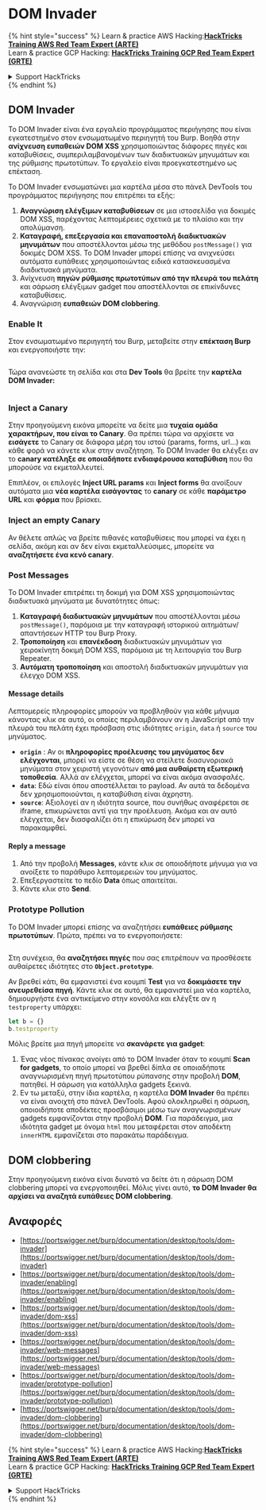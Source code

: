 # DOM Invader

{% hint style="success" %}
Learn & practice AWS Hacking:<img src="/.gitbook/assets/arte.png" alt="" data-size="line">[**HackTricks Training AWS Red Team Expert (ARTE)**](https://training.hacktricks.xyz/courses/arte)<img src="/.gitbook/assets/arte.png" alt="" data-size="line">\
Learn & practice GCP Hacking: <img src="/.gitbook/assets/grte.png" alt="" data-size="line">[**HackTricks Training GCP Red Team Expert (GRTE)**<img src="/.gitbook/assets/grte.png" alt="" data-size="line">](https://training.hacktricks.xyz/courses/grte)

<details>

<summary>Support HackTricks</summary>

* Check the [**subscription plans**](https://github.com/sponsors/carlospolop)!
* **Join the** 💬 [**Discord group**](https://discord.gg/hRep4RUj7f) or the [**telegram group**](https://t.me/peass) or **follow** us on **Twitter** 🐦 [**@hacktricks\_live**](https://twitter.com/hacktricks\_live)**.**
* **Share hacking tricks by submitting PRs to the** [**HackTricks**](https://github.com/carlospolop/hacktricks) and [**HackTricks Cloud**](https://github.com/carlospolop/hacktricks-cloud) github repos.

</details>
{% endhint %}

## DOM Invader

Το DOM Invader είναι ένα εργαλείο προγράμματος περιήγησης που είναι εγκατεστημένο στον ενσωματωμένο περιηγητή του Burp. Βοηθά στην **ανίχνευση ευπαθειών DOM XSS** χρησιμοποιώντας διάφορες πηγές και καταβυθίσεις, συμπεριλαμβανομένων των διαδικτυακών μηνυμάτων και της ρύθμισης πρωτοτύπων. Το εργαλείο είναι προεγκατεστημένο ως επέκταση.

Το DOM Invader ενσωματώνει μια καρτέλα μέσα στο πάνελ DevTools του προγράμματος περιήγησης που επιτρέπει τα εξής:

1. **Αναγνώριση ελέγξιμων καταβυθίσεων** σε μια ιστοσελίδα για δοκιμές DOM XSS, παρέχοντας λεπτομέρειες σχετικά με το πλαίσιο και την απολύμανση.
2. **Καταγραφή, επεξεργασία και επαναποστολή διαδικτυακών μηνυμάτων** που αποστέλλονται μέσω της μεθόδου `postMessage()` για δοκιμές DOM XSS. Το DOM Invader μπορεί επίσης να ανιχνεύσει αυτόματα ευπάθειες χρησιμοποιώντας ειδικά κατασκευασμένα διαδικτυακά μηνύματα.
3. Ανίχνευση **πηγών ρύθμισης πρωτοτύπων από την πλευρά του πελάτη** και σάρωση ελέγξιμων gadget που αποστέλλονται σε επικίνδυνες καταβυθίσεις.
4. Αναγνώριση **ευπαθειών DOM clobbering**.

### Enable It

Στον ενσωματωμένο περιηγητή του Burp, μεταβείτε στην **επέκταση Burp** και ενεργοποιήστε την:

<figure><img src="../../.gitbook/assets/image (1129).png" alt=""><figcaption></figcaption></figure>

Τώρα ανανεώστε τη σελίδα και στα **Dev Tools** θα βρείτε την **καρτέλα DOM Invader:**

<figure><img src="../../.gitbook/assets/image (695).png" alt=""><figcaption></figcaption></figure>

### Inject a Canary

Στην προηγούμενη εικόνα μπορείτε να δείτε μια **τυχαία ομάδα χαρακτήρων, που είναι το Canary**. Θα πρέπει τώρα να αρχίσετε να **εισάγετε** το Canary σε διάφορα μέρη του ιστού (params, forms, url...) και κάθε φορά να κάνετε κλικ στην αναζήτηση. Το DOM Invader θα ελέγξει αν το **canary κατέληξε σε οποιαδήποτε ενδιαφέρουσα καταβύθιση** που θα μπορούσε να εκμεταλλευτεί.

Επιπλέον, οι επιλογές **Inject URL params** και **Inject forms** θα ανοίξουν αυτόματα μια **νέα καρτέλα** **εισάγοντας** το **canary** σε κάθε **παράμετρο URL** και **φόρμα** που βρίσκει.

### Inject an empty Canary

Αν θέλετε απλώς να βρείτε πιθανές καταβυθίσεις που μπορεί να έχει η σελίδα, ακόμη και αν δεν είναι εκμεταλλεύσιμες, μπορείτε να **αναζητήσετε ένα κενό canary**.

### Post Messages

Το DOM Invader επιτρέπει τη δοκιμή για DOM XSS χρησιμοποιώντας διαδικτυακά μηνύματα με δυνατότητες όπως:

1. **Καταγραφή διαδικτυακών μηνυμάτων** που αποστέλλονται μέσω `postMessage()`, παρόμοια με την καταγραφή ιστορικού αιτημάτων/απαντήσεων HTTP του Burp Proxy.
2. **Τροποποίηση** και **επανέκδοση** διαδικτυακών μηνυμάτων για χειροκίνητη δοκιμή DOM XSS, παρόμοια με τη λειτουργία του Burp Repeater.
3. **Αυτόματη τροποποίηση** και αποστολή διαδικτυακών μηνυμάτων για έλεγχο DOM XSS.

#### Message details

Λεπτομερείς πληροφορίες μπορούν να προβληθούν για κάθε μήνυμα κάνοντας κλικ σε αυτό, οι οποίες περιλαμβάνουν αν η JavaScript από την πλευρά του πελάτη έχει πρόσβαση στις ιδιότητες `origin`, `data` ή `source` του μηνύματος.

* **`origin`** : Αν οι **πληροφορίες προέλευσης του μηνύματος δεν ελέγχονται**, μπορεί να είστε σε θέση να στείλετε διασυνοριακά μηνύματα στον χειριστή γεγονότων **από μια αυθαίρετη εξωτερική τοποθεσία**. Αλλά αν ελέγχεται, μπορεί να είναι ακόμα ανασφαλές.
* **`data`**: Εδώ είναι όπου αποστέλλεται το payload. Αν αυτά τα δεδομένα δεν χρησιμοποιούνται, η καταβύθιση είναι άχρηστη.
* **`source`**: Αξιολογεί αν η ιδιότητα source, που συνήθως αναφέρεται σε iframe, επικυρώνεται αντί για την προέλευση. Ακόμα και αν αυτό ελέγχεται, δεν διασφαλίζει ότι η επικύρωση δεν μπορεί να παρακαμφθεί.

#### Reply a message

1. Από την προβολή **Messages**, κάντε κλικ σε οποιοδήποτε μήνυμα για να ανοίξετε το παράθυρο λεπτομερειών του μηνύματος.
2. Επεξεργαστείτε το πεδίο **Data** όπως απαιτείται.
3. Κάντε κλικ στο **Send**.

### Prototype Pollution

Το DOM Invader μπορεί επίσης να αναζητήσει **ευπάθειες ρύθμισης πρωτοτύπων**. Πρώτα, πρέπει να το ενεργοποιήσετε:

<figure><img src="../../.gitbook/assets/image (1026).png" alt=""><figcaption></figcaption></figure>

Στη συνέχεια, θα **αναζητήσει πηγές** που σας επιτρέπουν να προσθέσετε αυθαίρετες ιδιότητες στο **`Object.prototype`**.

Αν βρεθεί κάτι, θα εμφανιστεί ένα κουμπί **Test** για να **δοκιμάσετε την ανευρεθείσα πηγή**. Κάντε κλικ σε αυτό, θα εμφανιστεί μια νέα καρτέλα, δημιουργήστε ένα αντικείμενο στην κονσόλα και ελέγξτε αν η `testproperty` υπάρχει:
```javascript
let b = {}
b.testproperty
```
Μόλις βρείτε μια πηγή μπορείτε να **σκανάρετε για gadget**:

1. Ένας νέος πίνακας ανοίγει από το DOM Invader όταν το κουμπί **Scan for gadgets**, το οποίο μπορεί να βρεθεί δίπλα σε οποιαδήποτε αναγνωρισμένη πηγή πρωτοτύπου ρύπανσης στην προβολή **DOM**, πατηθεί. Η σάρωση για κατάλληλα gadgets ξεκινά.
2. Εν τω μεταξύ, στην ίδια καρτέλα, η καρτέλα **DOM Invader** θα πρέπει να είναι ανοιχτή στο πάνελ DevTools. Αφού ολοκληρωθεί η σάρωση, οποιοιδήποτε αποδέκτες προσβάσιμοι μέσω των αναγνωρισμένων gadgets εμφανίζονται στην προβολή **DOM**. Για παράδειγμα, μια ιδιότητα gadget με όνομα `html` που μεταφέρεται στον αποδέκτη `innerHTML` εμφανίζεται στο παρακάτω παράδειγμα.

## DOM clobbering

Στην προηγούμενη εικόνα είναι δυνατό να δείτε ότι η σάρωση DOM clobbering μπορεί να ενεργοποιηθεί. Μόλις γίνει αυτό, **το DOM Invader θα αρχίσει να αναζητά ευπάθειες DOM clobbering**.

## Αναφορές

* [https://portswigger.net/burp/documentation/desktop/tools/dom-invader](https://portswigger.net/burp/documentation/desktop/tools/dom-invader)
* [https://portswigger.net/burp/documentation/desktop/tools/dom-invader/enabling](https://portswigger.net/burp/documentation/desktop/tools/dom-invader/enabling)
* [https://portswigger.net/burp/documentation/desktop/tools/dom-invader/dom-xss](https://portswigger.net/burp/documentation/desktop/tools/dom-invader/dom-xss)
* [https://portswigger.net/burp/documentation/desktop/tools/dom-invader/web-messages](https://portswigger.net/burp/documentation/desktop/tools/dom-invader/web-messages)
* [https://portswigger.net/burp/documentation/desktop/tools/dom-invader/prototype-pollution](https://portswigger.net/burp/documentation/desktop/tools/dom-invader/prototype-pollution)
* [https://portswigger.net/burp/documentation/desktop/tools/dom-invader/dom-clobbering](https://portswigger.net/burp/documentation/desktop/tools/dom-invader/dom-clobbering)

{% hint style="success" %}
Learn & practice AWS Hacking:<img src="/.gitbook/assets/arte.png" alt="" data-size="line">[**HackTricks Training AWS Red Team Expert (ARTE)**](https://training.hacktricks.xyz/courses/arte)<img src="/.gitbook/assets/arte.png" alt="" data-size="line">\
Learn & practice GCP Hacking: <img src="/.gitbook/assets/grte.png" alt="" data-size="line">[**HackTricks Training GCP Red Team Expert (GRTE)**<img src="/.gitbook/assets/grte.png" alt="" data-size="line">](https://training.hacktricks.xyz/courses/grte)

<details>

<summary>Support HackTricks</summary>

* Check the [**subscription plans**](https://github.com/sponsors/carlospolop)!
* **Join the** 💬 [**Discord group**](https://discord.gg/hRep4RUj7f) or the [**telegram group**](https://t.me/peass) or **follow** us on **Twitter** 🐦 [**@hacktricks\_live**](https://twitter.com/hacktricks\_live)**.**
* **Share hacking tricks by submitting PRs to the** [**HackTricks**](https://github.com/carlospolop/hacktricks) and [**HackTricks Cloud**](https://github.com/carlospolop/hacktricks-cloud) github repos.

</details>
{% endhint %}
